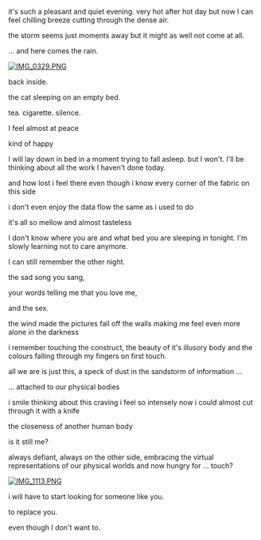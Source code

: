 it's such a pleasant and quiet evening. very hot after hot day but now I can feel chilling breeze cutting through the dense air.

the storm seems just moments away but it might as well not come at all.

... and here comes the rain.

[![IMG_0329.PNG](https://d23f6h5jpj26xu.cloudfront.net/hvoay7n7efqla_small.png)](http://rafszul.svbtle.com/black-ice)

back inside.

the cat sleeping on an empty bed.

tea. cigarette. silence.

I feel almost at peace

kind of happy 

I will lay down in bed in a moment trying to fall asleep. but I won't. I'll be thinking about all the work I haven't done today.

and how lost i feel there even though i know every corner of the fabric on this side

i don't even enjoy the data flow the same as i used to do

it's all so mellow and almost tasteless  

I don't know where you are and what bed you are sleeping in tonight. I'm slowly learning not to care anymore.

I can still remember the other night.

the sad song you sang, 

your words telling me that you love me,

and the sex.

the wind made the pictures fall off the walls making me feel even more alone in the darkness

i remember touching the construct, the beauty of it's illusory body and the colours falling through my fingers on first touch.

all we are is just this, a speck of dust in the sandstorm of information ...

... attached to our physical bodies

i smile thinking about this craving i feel so intensely now i could almost cut through it with a knife

the closeness of another human body

is it still me?

always defiant, always on the other side, embracing the virtual representations of our physical worlds and now hungry for ... touch?

[![IMG_1113.PNG](https://d23f6h5jpj26xu.cloudfront.net/tj7wawtttvrkg_small.png)](http://rafszul.svbtle.com/black-ice)

i will have to start looking for someone like you.

to replace you.

even though I don't want to.